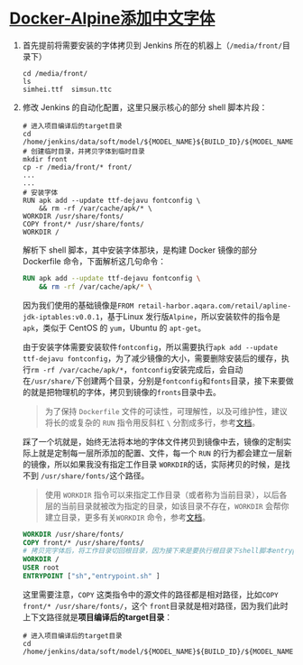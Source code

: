 # [Docker-Alpine添加中文字体](https://github.com/superleeyom/blog/issues/29)

1. 首先提前将需要安装的字体拷贝到 Jenkins 所在的机器上（`/media/front/`目录下）

   ```shell
   cd /media/front/
   ls
   simhei.ttf  simsun.ttc
   ```

2. 修改 Jenkins 的自动化配置，这里只展示核心的部分 shell 脚本片段：

   ```shell
   # 进入项目编译后的target目录
   cd /home/jenkins/data/soft/model/${MODEL_NAME}${BUILD_ID}/${MODEL_NAME}/target
   # 创建临时目录，并拷贝字体到临时目录
   mkdir front
   cp -r /media/front/* front/
   ...
   ...
   # 安装字体
   RUN apk add --update ttf-dejavu fontconfig \
       && rm -rf /var/cache/apk/* \
   WORKDIR /usr/share/fonts/
   COPY front/* /usr/share/fonts/
   WORKDIR /
   ```

   解析下 shell 脚本，其中安装字体那块，是构建 Docker 镜像的部分 Dockerfile 命令，下面解析这几句命令：

   ```dockerfile
   RUN apk add --update ttf-dejavu fontconfig \
       && rm -rf /var/cache/apk/* \
   ```

   因为我们使用的基础镜像是`FROM retail-harbor.aqara.com/retail/apline-jdk-iptables:v0.0.1`，基于Linux 发行版`Alpine`，所以安装软件的指令是 `apk`，类似于 CentOS 的 `yum`，Ubuntu 的 `apt-get`。

   由于安装字体需要安装软件`fontconfig`，所以需要执行`apk add --update ttf-dejavu fontconfig`，为了减少镜像的大小，需要删除安装后的缓存，执行`rm -rf /var/cache/apk/*`，`fontconfig`安装完成后，会自动在`/usr/share/`下创建两个目录，分别是`fontconfig`和`fonts`目录，接下来要做的就是把物理机的字体，拷贝到镜像的`fronts`目录中去。

   > 为了保持 `Dockerfile` 文件的可读性，可理解性，以及可维护性，建议将长的或复杂的 `RUN` 指令用反斜杠 `\` 分割成多行，参考[文档](https://vuepress.mirror.docker-practice.com/appendix/best_practices/#run)。

   踩了一个坑就是，始终无法将本地的字体文件拷贝到镜像中去，镜像的定制实际上就是定制每一层所添加的配置、文件，每一个 `RUN` 的行为都会建立一层新的镜像，所以如果我没有指定工作目录 `WORKDIR`的话，实际拷贝的时候，是找不到 `/usr/share/fonts/`这个路径。

   >使用 `WORKDIR` 指令可以来指定工作目录（或者称为当前目录），以后各层的当前目录就被改为指定的目录，如该目录不存在，`WORKDIR` 会帮你建立目录，更多有关`WORKDIR` 命令，参考[文档](https://vuepress.mirror.docker-practice.com/image/dockerfile/workdir/)。

   ```dockerfile
   WORKDIR /usr/share/fonts/
   COPY front/* /usr/share/fonts/
   # 拷贝完字体后，将工作目录切回根目录，因为接下来是要执行根目录下shell脚本entrypoint.sh
   WORKDIR /
   USER root
   ENTRYPOINT ["sh","entrypoint.sh" ]
   ```

   这里需要注意，`COPY` 这类指令中的源文件的路径都是相对路径，比如`COPY front/* /usr/share/fonts/`，这个 `front`目录就是相对路径，因为我们此时上下文路径就是**项目编译后的target目录**：

   ```shell
   # 进入项目编译后的target目录
   cd /home/jenkins/data/soft/model/${MODEL_NAME}${BUILD_ID}/${MODEL_NAME}/target
   ```